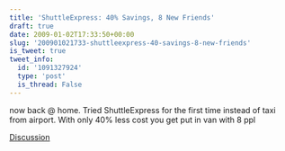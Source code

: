 ```yaml
---
title: 'ShuttleExpress: 40% Savings, 8 New Friends'
draft: true
date: 2009-01-02T17:33:50+00:00
slug: '200901021733-shuttleexpress-40-savings-8-new-friends'
is_tweet: true
tweet_info:
  id: '1091327924'
  type: 'post'
  is_thread: False
---
```




now back @ home. Tried ShuttleExpress for the first time instead of taxi from airport. With only 40% less cost you get put in van with 8 ppl

[Discussion](https://x.com/sytelus/status/1091327924)
